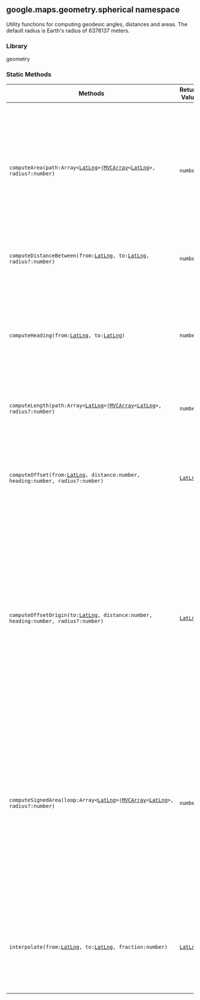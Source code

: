 <h2 id="spherical">
google.maps.geometry.spherical
namespace
</h2><p>Utility functions for computing geodesic angles, distances and areas. The default radius is Earth's radius of 6378137 meters.</p><h3 id="devsite_header_240">Library</h3><p>geometry</p><h3 id="devsite_header_241">Static Methods</h3><table summary="namespace spherical - Static Methods" width="100%">
<thead>
<tr><th>Methods</th>
<th>Return Value</th>
<th>Description</th>
</tr></thead>
<tbody>
<tr>
<td><code>computeArea(path:Array&lt;<a href="https://github.com/amenadiel/google-maps-documentation/blob/master/docs/google.maps.LatLng.md">LatLng</a>&gt;|<a href="https://github.com/amenadiel/google-maps-documentation/blob/master/docs/google.maps.MVCArray.md">MVCArray</a>&lt;<a href="https://github.com/amenadiel/google-maps-documentation/blob/master/docs/google.maps.LatLng.md">LatLng</a>&gt;, radius?:number)</code></td>
<td><code>number</code></td>
<td>Returns the area of a closed path. The computed area uses the same units as the radius. The radius defaults to the Earth's radius in meters, in which case the area is in square meters.</td>
</tr>
<tr>
<td><code>computeDistanceBetween(from:<a href="https://github.com/amenadiel/google-maps-documentation/blob/master/docs/google.maps.LatLng.md">LatLng</a>, to:<a href="https://github.com/amenadiel/google-maps-documentation/blob/master/docs/google.maps.LatLng.md">LatLng</a>, radius?:number)</code></td>
<td><code>number</code></td>
<td>Returns the distance between two LatLngs.</td>
</tr>
<tr>
<td><code>computeHeading(from:<a href="https://github.com/amenadiel/google-maps-documentation/blob/master/docs/google.maps.LatLng.md">LatLng</a>, to:<a href="https://github.com/amenadiel/google-maps-documentation/blob/master/docs/google.maps.LatLng.md">LatLng</a>)</code></td>
<td><code>number</code></td>
<td>Returns the heading from one LatLng to another LatLng. Headings are expressed in degrees clockwise from North within the range [-180,180).</td>
</tr>
<tr>
<td><code>computeLength(path:Array&lt;<a href="https://github.com/amenadiel/google-maps-documentation/blob/master/docs/google.maps.LatLng.md">LatLng</a>&gt;|<a href="https://github.com/amenadiel/google-maps-documentation/blob/master/docs/google.maps.MVCArray.md">MVCArray</a>&lt;<a href="https://github.com/amenadiel/google-maps-documentation/blob/master/docs/google.maps.LatLng.md">LatLng</a>&gt;, radius?:number)</code></td>
<td><code>number</code></td>
<td>Returns the length of the given path.</td>
</tr>
<tr>
<td><code>computeOffset(from:<a href="https://github.com/amenadiel/google-maps-documentation/blob/master/docs/google.maps.LatLng.md">LatLng</a>, distance:number, heading:number, radius?:number)</code></td>
<td><code><a href="https://github.com/amenadiel/google-maps-documentation/blob/master/docs/google.maps.LatLng.md">LatLng</a></code></td>
<td>Returns the LatLng resulting from moving a distance from an origin in the specified heading (expressed in degrees clockwise from north).</td>
</tr>
<tr>
<td><code>computeOffsetOrigin(to:<a href="https://github.com/amenadiel/google-maps-documentation/blob/master/docs/google.maps.LatLng.md">LatLng</a>, distance:number, heading:number, radius?:number)</code></td>
<td><code><a href="https://github.com/amenadiel/google-maps-documentation/blob/master/docs/google.maps.LatLng.md">LatLng</a></code></td>
<td>Returns the location of origin when provided with a LatLng destination, meters travelled and original heading. Headings are expressed in degrees clockwise from North. This function returns null when no solution is available.</td>
</tr>
<tr>
<td><code>computeSignedArea(loop:Array&lt;<a href="https://github.com/amenadiel/google-maps-documentation/blob/master/docs/google.maps.LatLng.md">LatLng</a>&gt;|<a href="https://github.com/amenadiel/google-maps-documentation/blob/master/docs/google.maps.MVCArray.md">MVCArray</a>&lt;<a href="https://github.com/amenadiel/google-maps-documentation/blob/master/docs/google.maps.LatLng.md">LatLng</a>&gt;, radius?:number)</code></td>
<td><code>number</code></td>
<td>Returns the signed area of a closed path. The signed area may be used to determine the orientation of the path. The computed area uses the same units as the radius. The radius defaults to the Earth's radius in meters, in which case the area is in square meters.</td>
</tr>
<tr>
<td><code>interpolate(from:<a href="https://github.com/amenadiel/google-maps-documentation/blob/master/docs/google.maps.LatLng.md">LatLng</a>, to:<a href="https://github.com/amenadiel/google-maps-documentation/blob/master/docs/google.maps.LatLng.md">LatLng</a>, fraction:number)</code></td>
<td><code><a href="https://github.com/amenadiel/google-maps-documentation/blob/master/docs/google.maps.LatLng.md">LatLng</a></code></td>
<td>Returns the LatLng which lies the given fraction of the way between the origin LatLng and the destination LatLng.</td>
</tr>
</tbody>
</table>